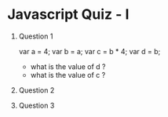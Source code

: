 # Javascript Quiz - I

1. Question 1

    var a = 4;
    var b = a;
    var c = b * 4;
    var d = b;
  
    - what is the value of d ?
    - what is the value of c ?
1. Question 2
1. Question 3
